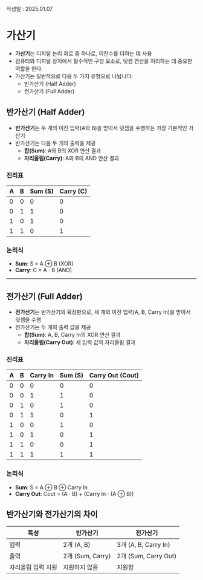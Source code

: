 작성일 : 2025.01.07

# 가산기

- **가산기**는 디지털 논리 회로 중 하나로, 이진수를 더하는 데 사용
- 컴퓨터와 디지털 장치에서 필수적인 구성 요소로, 덧셈 연산을 처리하는 데 중요한 역할을 한다.
- 가산기는 일반적으로 다음 두 가지 유형으로 나뉩니다:
    - 반가산기 (Half Adder)
    - 전가산기 (Full Adder)

## 반가산기 (Half Adder)
- **반가산기**는 두 개의 이진 입력(A와 B)을 받아서 덧셈을 수행하는 가장 기본적인 가산기
- 반가산기는 다음 두 개의 출력을 제공
    - **합(Sum)**: A와 B의 XOR 연산 결과
    - **자리올림(Carry)**: A와 B의 AND 연산 결과

### 진리표

| A | B | Sum (S) | Carry (C) |
|---|---|---------|-----------|
| 0 | 0 |    0    |     0     |
| 0 | 1 |    1    |     0     |
| 1 | 0 |    1    |     0     |
| 1 | 1 |    0    |     1     |

### 논리식

- **Sum**: S = A ⊕ B (XOR)
- **Carry**: C = A ⋅ B (AND)

---

## 전가산기 (Full Adder)

- **전가산기**는 반가산기의 확장판으로, 세 개의 이진 입력(A, B, Carry In)을 받아서 덧셈을 수행
- 전가산기는 두 개의 출력 값을 제공
    - **합(Sum)**: A, B, Carry In의 XOR 연산 결과
    - **자리올림(Carry Out)**: 세 입력 값의 자리올림 결과

### 진리표

| A | B | Carry In | Sum (S) | Carry Out (Cout) |
|---|---|----------|---------|------------------|
| 0 | 0 |    0     |    0    |        0         |
| 0 | 0 |    1     |    1    |        0         |
| 0 | 1 |    0     |    1    |        0         |
| 0 | 1 |    1     |    0    |        1         |
| 1 | 0 |    0     |    1    |        0         |
| 1 | 0 |    1     |    0    |        1         |
| 1 | 1 |    0     |    0    |        1         |
| 1 | 1 |    1     |    1    |        1         |

### 논리식

- **Sum**: S = A ⊕ B ⊕ Carry In
- **Carry Out**: Cout = (A ⋅ B) + (Carry In ⋅ (A ⊕ B))


## 반가산기와 전가산기의 차이

| 특성              | 반가산기            | 전가산기              |
|-------------------|---------------------|-----------------------|
| 입력              | 2개 (A, B)         | 3개 (A, B, Carry In) |
| 출력              | 2개 (Sum, Carry)   | 2개 (Sum, Carry Out) |
| 자리올림 입력 지원 | 지원하지 않음       | 지원함               |
